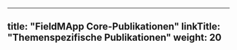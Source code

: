 
---
title: "FieldMApp Core-Publikationen"
linkTitle: "Themenspezifische Publikationen"
weight: 20
---


